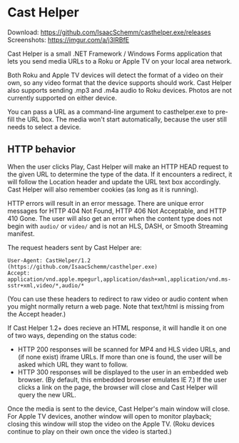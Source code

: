 # Cast Helper

Download: https://github.com/IsaacSchemm/casthelper.exe/releases
Screenshots: https://imgur.com/a/j3lRBfE

Cast Helper is a small .NET Framework / Windows Forms application that lets you
send media URLs to a Roku or Apple TV on your local area network.

Both Roku and Apple TV devices will detect the format of a video on their own,
so any video format that the device supports should work. Cast Helper also
supports sending .mp3 and .m4a audio to Roku devices. Photos are not currently
supported on either device.

You can pass a URL as a command-line argument to casthelper.exe to pre-fill
the URL box. The media won't start automatically, because the user still needs
to select a device.

## HTTP behavior

When the user clicks Play, Cast Helper will make an HTTP HEAD request to the
given URL to determine the type of the data. If it encounters a redirect, it
will follow the Location header and update the URL text box accordingly.
Cast Helper will also remember cookies (as long as it is running).

HTTP errors will result in an error message. There are unique error messages
for HTTP 404 Not Found, HTTP 406 Not Acceptable, and HTTP 410 Gone. The user
will also get an error when the content type does not begin with `audio/` or
`video/` and is not an HLS, DASH, or Smooth Streaming manifest.

The request headers sent by Cast Helper are:

    User-Agent: CastHelper/1.2 (https://github.com/IsaacSchemm/casthelper.exe)
	Accept: application/vnd.apple.mpegurl,application/dash+xml,application/vnd.ms-sstr+xml,video/*,audio/*

(You can use these headers to redirect to raw video or audio content when you
might normally return a web page. Note that text/html is missing from the
Accept header.)

If Cast Helper 1.2+ does recieve an HTML response, it will handle it on one of
two ways, depending on the status code:

* HTTP 200 responses will be scanned for MP4 and HLS video URLs, and (if none
exist) iframe URLs. If more than one is found, the user will be asked which
URL they want to follow.
* HTTP 300 responses will be displayed to the user in an embedded web browser.
(By default, this embedded browser emulates IE 7.) If the user clicks a link
on the page, the browser will close and Cast Helper will query the new URL.

Once the media is sent to the device, Cast Helper's main window will close.
For Apple TV devices, another window will open to monitor playback; closing
this window will stop the video on the Apple TV. (Roku devices continue to
play on their own once the video is started.)
